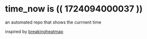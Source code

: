 # time_now is (( 1724094000037 ))

an automated repo that shows the currnent time

inspired by [breakingheatmap](https://github.com/breakingheatmap/breakingheatmap)